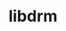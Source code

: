 ---
title: "libdrm"
layout: cache
categories: [package, develop-2023-10-29]
meta: {"versions": ["2.4.115"], "compilers": ["gcc@=11.1.0", "gcc@=11.3.0", "gcc@=11.4.0"], "oss": ["ubuntu20.04", "ubuntu22.04"], "platforms": ["linux"], "targets": ["x86_64_v3"], "stacks": ["e4s", "gpu-tests", "ml-linux-x86_64-rocm", "root"], "num_specs": 6, "num_specs_by_stack": {"root": 6, "gpu-tests": 1, "e4s": 1, "ml-linux-x86_64-rocm": 4}}
spec_details: [{"hash": "yizwmra7lssjdhvzgla3ea4bh7hwdgmr", "compiler": "gcc@=11.1.0", "versions": ["2.4.115"], "os": "ubuntu20.04", "platform": "linux", "target": "x86_64_v3", "variants": ["build_system=generic", "~docs"], "stacks": ["root", "gpu-tests"], "size": "-", "tarball": "https://binaries.spack.io/develop-2023-10-29/build_cache/linux-ubuntu20.04-x86_64_v3/gcc-11.1.0/libdrm-2.4.115/linux-ubuntu20.04-x86_64_v3-gcc-11.1.0-libdrm-2.4.115-yizwmra7lssjdhvzgla3ea4bh7hwdgmr.spack"}, {"hash": "ywctwoencovca6mv6hmqbcpiqbjnelue", "compiler": "gcc@=11.4.0", "versions": ["2.4.115"], "os": "ubuntu20.04", "platform": "linux", "target": "x86_64_v3", "variants": ["build_system=generic", "~docs"], "stacks": ["root", "e4s"], "size": "-", "tarball": "https://binaries.spack.io/develop-2023-10-29/build_cache/linux-ubuntu20.04-x86_64_v3/gcc-11.4.0/libdrm-2.4.115/linux-ubuntu20.04-x86_64_v3-gcc-11.4.0-libdrm-2.4.115-ywctwoencovca6mv6hmqbcpiqbjnelue.spack"}, {"hash": "dzcnwzz5bkpe6r6rhw4kp6jwvmfnzfsp", "compiler": "gcc@=11.3.0", "versions": ["2.4.115"], "os": "ubuntu22.04", "platform": "linux", "target": "x86_64_v3", "variants": ["build_system=generic", "~docs"], "stacks": ["root", "ml-linux-x86_64-rocm"], "size": "-", "tarball": "https://binaries.spack.io/develop-2023-10-29/build_cache/linux-ubuntu22.04-x86_64_v3/gcc-11.3.0/libdrm-2.4.115/linux-ubuntu22.04-x86_64_v3-gcc-11.3.0-libdrm-2.4.115-dzcnwzz5bkpe6r6rhw4kp6jwvmfnzfsp.spack"}, {"hash": "vc67n47cld2aparftmdfwha3m6zfmew4", "compiler": "gcc@=11.3.0", "versions": ["2.4.115"], "os": "ubuntu22.04", "platform": "linux", "target": "x86_64_v3", "variants": ["build_system=generic", "~docs"], "stacks": ["root", "ml-linux-x86_64-rocm"], "size": "-", "tarball": "https://binaries.spack.io/develop-2023-10-29/build_cache/linux-ubuntu22.04-x86_64_v3/gcc-11.3.0/libdrm-2.4.115/linux-ubuntu22.04-x86_64_v3-gcc-11.3.0-libdrm-2.4.115-vc67n47cld2aparftmdfwha3m6zfmew4.spack"}, {"hash": "c6ebtgxxoqkgjvdtgntjcg4n4xilhoaw", "compiler": "gcc@=11.3.0", "versions": ["2.4.115"], "os": "ubuntu22.04", "platform": "linux", "target": "x86_64_v3", "variants": ["build_system=generic", "~docs"], "stacks": ["root", "ml-linux-x86_64-rocm"], "size": "-", "tarball": "https://binaries.spack.io/develop-2023-10-29/build_cache/linux-ubuntu22.04-x86_64_v3/gcc-11.3.0/libdrm-2.4.115/linux-ubuntu22.04-x86_64_v3-gcc-11.3.0-libdrm-2.4.115-c6ebtgxxoqkgjvdtgntjcg4n4xilhoaw.spack"}, {"hash": "bymvwa5oea6ama27efal7uh3z54jv5ov", "compiler": "gcc@=11.3.0", "versions": ["2.4.115"], "os": "ubuntu22.04", "platform": "linux", "target": "x86_64_v3", "variants": ["build_system=generic", "~docs"], "stacks": ["root", "ml-linux-x86_64-rocm"], "size": "-", "tarball": "https://binaries.spack.io/develop-2023-10-29/build_cache/linux-ubuntu22.04-x86_64_v3/gcc-11.3.0/libdrm-2.4.115/linux-ubuntu22.04-x86_64_v3-gcc-11.3.0-libdrm-2.4.115-bymvwa5oea6ama27efal7uh3z54jv5ov.spack"}]
---